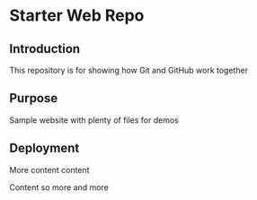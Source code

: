 # Starter Web Repo

## Introduction

This repository is for showing how Git and GitHub work together

## Purpose

Sample website with plenty of files for demos

## Deployment

More content content

Content so more and more
